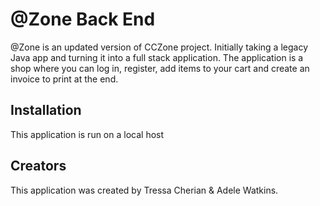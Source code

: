 # @Zone Back End

@Zone is an updated version of CCZone project. Initially taking a legacy Java app and turning it into a full stack application. The application is a shop where you can log in, register, add items to your cart and create an invoice to print at the end.

## Installation

This application is run on a local host


## Creators

This application was created by Tressa Cherian & Adele Watkins.
